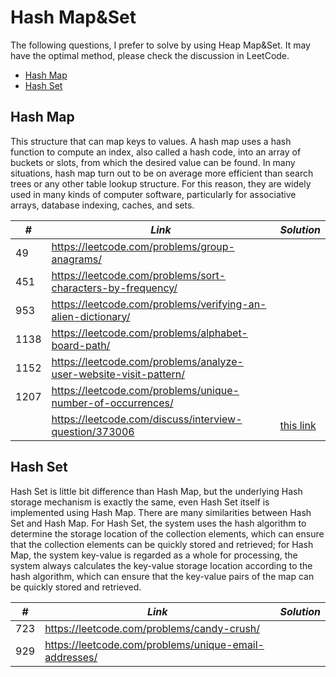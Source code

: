 # Hash Map&Set

The following questions, I prefer to solve by using Heap Map&Set. It may have the optimal method, please check the discussion in LeetCode.  

* [Hash Map](##Hash-Map)
* [Hash Set](##Hash-Set)

## Hash Map

This structure that can map keys to values. A hash map uses a hash function to compute an index, also called a hash code, into an array of buckets or slots, from which the desired value can be found. In many situations, hash map turn out to be on average more efficient than search trees or any other table lookup structure. For this reason, they are widely used in many kinds of computer software, particularly for associative arrays, database indexing, caches, and sets.

| *#* | *Link* |*Solution* |
| ---- | --------------------------------- | --------------------------------- |
| 49 | https://leetcode.com/problems/group-anagrams/ | |
| 451 | https://leetcode.com/problems/sort-characters-by-frequency/ | |
| 953 | https://leetcode.com/problems/verifying-an-alien-dictionary/ | |
| 1138 | https://leetcode.com/problems/alphabet-board-path/ | |
| 1152 | https://leetcode.com/problems/analyze-user-website-visit-pattern/ | |
| 1207 | https://leetcode.com/problems/unique-number-of-occurrences/ | |
| | https://leetcode.com/discuss/interview-question/373006| [this link](../python_practice/amazon/favorite_genres.py) |

## Hash Set

Hash Set is little bit difference than Hash Map, but the underlying Hash storage mechanism is exactly the same, even Hash Set itself is implemented using Hash Map. There are many similarities between Hash Set and Hash Map. For Hash Set, the system uses the hash algorithm to determine the storage location of the collection elements, which can ensure that the collection elements can be quickly stored and retrieved; for Hash Map, the system key-value is regarded as a whole for processing, the system always calculates the key-value storage location according to the hash algorithm, which can ensure that the key-value pairs of the map can be quickly stored and retrieved.

| *#* | *Link* |*Solution* |
| ---- | --------------------------------- | --------------------------------- |
| 723 | https://leetcode.com/problems/candy-crush/ | |
| 929 | https://leetcode.com/problems/unique-email-addresses/ | |
